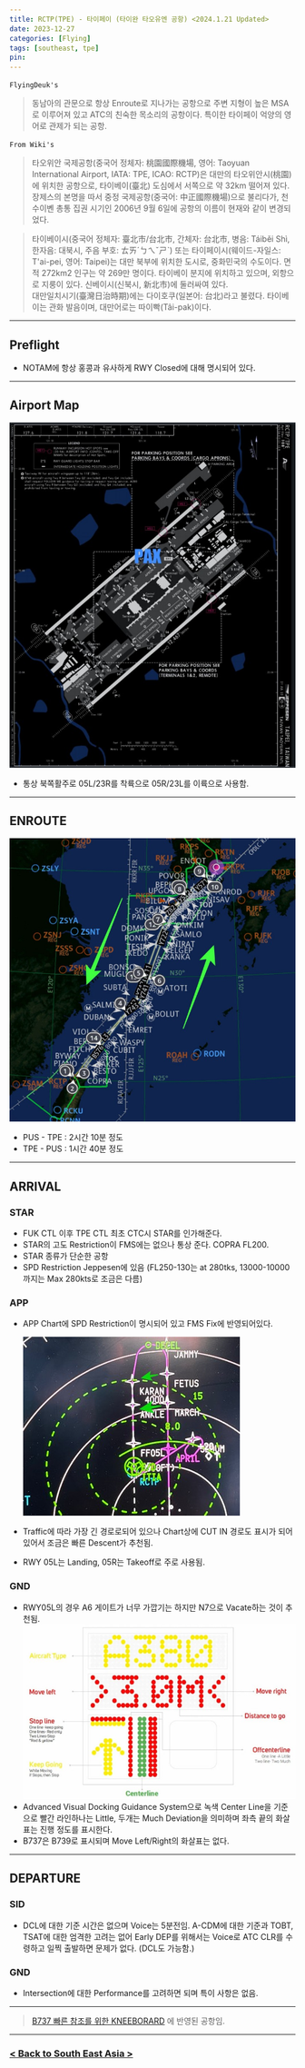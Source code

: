 ```yaml
---
title: RCTP(TPE) - 타이페이 (타이완 타오유엔 공항) <2024.1.21 Updated>
date: 2023-12-27
categories: [Flying]
tags: [southeast, tpe]
pin:
---
```


`FlyingDeuk's`
> 동남아의 관문으로 항상 Enroute로 지나가는 공항으로 주변 지형이 높은 MSA로 이루어져 있고 ATC의 친숙한 목소리의 공항이다. 특이한 타이페이 억양의 영어로 관제가 되는 공항. 


`From Wiki's`
> 타오위안 국제공항(중국어 정체자: 桃園國際機場, 영어: Taoyuan International Airport, IATA: TPE, ICAO: RCTP)은 대만의 타오위안시(桃園)에 위치한 공항으로, 타이베이(臺北) 도심에서 서쪽으로 약 32km 떨어져 있다. <br>
장제스의 본명을 따서 중정 국제공항(중국어: 中正國際機場)으로 불리다가, 천수이볜 총통 집권 시기인 2006년 9월 6일에 공항의 이름이 현재와 같이 변경되었다.

> 타이베이시(중국어 정체자: 臺北市/台北市, 간체자: 台北市, 병음: Táiběi Shì, 한자음: 대북시, 주음 부호: ㄊㄞˊㄅㄟˇㄕˋ) 또는 타이페이시(웨이드-자일스: T'ai-pei, 영어: Taipei)는 대만 북부에 위치한 도시로, 중화민국의 수도이다. 면적 272km2 인구는 약 269만 명이다. 타이베이 분지에 위치하고 있으며, 외항으로 지룽이 있다. 신베이시(신북시, 新北市)에 둘러싸여 있다. <br>
대만일치시기(臺灣日治時期)에는 다이호쿠(일본어: 台北)라고 불렸다. 타이베이는 관화 발음이며, 대만어로는 따이빡(Tâi-pak)이다.

--------

## Preflight
- NOTAM에 항상 홍콩과 유사하게 RWY Closed에 대해 명시되어 있다. 


---------

## Airport Map
![tpe](/img/flying/airport/tpe_ap.jpg)
- 통상 북쪽활주로 05L/23R를 착륙으로 05R/23L를 이륙으로 사용함. 


------------

## ENROUTE
![tpe](/img/flying/airport/pustpe.jpg)
- PUS - TPE : 2시간 10분 정도
- TPE - PUS : 1시간 40분 정도                  

--------

## ARRIVAL
### STAR
- FUK CTL 이후 TPE CTL 최초 CTC시 STAR를 인가해준다. 
- STAR의 고도 Restriction이 FMS에는 없으나 통상 준다. COPRA FL200.
- STAR 종류가 단순한 공항
- SPD Restriction Jeppesen에 있음 (FL250-130는 at 280tks, 13000-10000 까지는 Max 280kts로 조금은 다름)

### APP
- APP Chart에 SPD Restriction이 명시되어 있고 FMS Fix에 반영되어있다. 

    ![tpe](/img/flying/airport/tpeapp.jpg)
- Traffic에 따라 가장 긴 경로로되어 있으나 Chart상에 CUT IN 경로도 표시가 되어있어서 조금은 빠른 Descent가 추천됨. 
- RWY 05L는 Landing, 05R는 Takeoff로 주로 사용됨. 

### GND
- RWY05L의 경우 A6 게이트가 너무 가깝기는 하지만 N7으로 Vacate하는 것이 추천됨. 
![tpe](/img/flying/airport/tpevdgs.jpg)
- Advanced Visual Docking Guidance System으로 녹색 Center Line을 기준으로 빨간 라인하나는 Little, 두개는 Much Deviation을 의미하며 좌측 끝의 화살표는 진행 정도를 표시한다. 
- B737은 B739로 표시되며 Move Left/Right의 화살표는 없다. 

-------

## DEPARTURE
### SID
- DCL에 대한 기준 시간은 없으며 Voice는 5분전임. A-CDM에 대한 기준과 TOBT, TSAT에 대한 엄격한 고려는 없어 Early DEP를 위해서는 Voice로 ATC CLR를 수령하고 일찍 출발하면 문제가 없다. (DCL도 가능함.)


### GND
- Intersection에 대한 Performance를 고려하면 되며 특이 사항은 없음. 


----

> [B737 빠른 참조를 위한 KNEEBORARD](/posts/B737-kneeboard/) 에 반영된 공항임. 

-------


### [< Back to South East Asia >](/posts/SouthEastAsia/)
